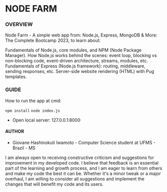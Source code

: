 # NODE FARM

### **OVERVIEW**

Node Farm - A simple web app from: Node.js, Express, MongoDB & More: The Complete Bootcamp 2023, to learn about:

Fundamentals of Node.js, core modules, and NPM (Node Package Manager).
How Node.js works behind the scenes: event loop, blocking vs non-blocking code, event-driven architecture, streams, modules, etc.
Fundamentals of Express (Node.js framework): routing, middleware, sending responses, etc.
Server-side website rendering (HTML) with Pug templates.

### **GUIDE**

How to run the app at cmd:

`npm install` `node index.js`

- Open local server: 127.0.0.1:8000

#### **AUTHOR**

- Giovane Hashinokuti Iwamoto - Computer Science student at UFMS - Brazil - MS

I am always open to receiving constructive criticism and suggestions for improvement in my developed code. I believe that feedback is an essential part of the learning and growth process, and I am eager to learn from others and make my code the best it can be. Whether it's a minor tweak or a major overhaul, I am willing to consider all suggestions and implement the changes that will benefit my code and its users.
